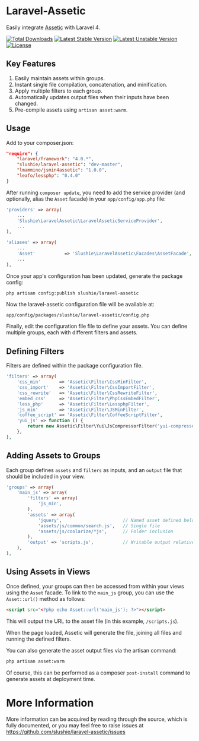 # Laravel-Assetic

Easily integrate [Assetic](https://github.com/kriswallsmith/assetic) with Laravel 4.

[![Total Downloads](https://poser.pugx.org/slushie/laravel-assetic/downloads.svg)](https://packagist.org/packages/slushie/laravel-assetic)
[![Latest Stable Version](https://poser.pugx.org/slushie/laravel-assetic/v/stable.svg)](https://packagist.org/packages/slushie/laravel-assetic)
[![Latest Unstable Version](https://poser.pugx.org/slushie/laravel-assetic/v/unstable.svg)](https://packagist.org/packages/slushie/laravel-assetic)
[![License](https://poser.pugx.org/slushie/laravel-assetic/license.svg)](https://packagist.org/packages/slushie/laravel-assetic)

## Key Features

1. Easily maintain assets within groups.
2. Instant single file compilation, concatenation, and minification.
3. Apply multiple filters to each group.
4. Automatically updates output files when their inputs have been changed.
5. Pre-compile assets using `artisan asset:warm`.

## Usage

Add to your composer.json:

```json
"require": {
    "laravel/framework": "4.0.*",
    "slushie/laravel-assetic": "dev-master",
    "lmammino/jsmin4assetic": "1.0.0",
    "leafo/lessphp": "0.4.0"
}
```

After running `composer update`, you need to add the service provider (and optionally, alias the `Asset` facade) in your `app/config/app.php` file:

```php
'providers' => array(
    ...
    'Slushie\LaravelAssetic\LaravelAsseticServiceProvider',
    ...
),

'aliases' => array(
    ...
    'Asset'           => 'Slushie\LaravelAssetic\Facades\AssetFacade',
    ...
),
```

Once your app's configuration has been updated, generate the package config:

```bash
php artisan config:publish slushie/laravel-assetic
```

Now the laravel-assetic configuration file will be available at:

```
app/config/packages/slushie/laravel-assetic/config.php
```

Finally, edit the configuration file file to define your assets.
You can define multiple groups, each with different filters and assets.

## Defining Filters

Filters are defined within the package configuration file.

```php
'filters' => array(
    'css_min'       => 'Assetic\Filter\CssMinFilter',
    'css_import'    => 'Assetic\Filter\CssImportFilter',
    'css_rewrite'   => 'Assetic\Filter\CssRewriteFilter',
    'embed_css'     => 'Assetic\Filter\PhpCssEmbedFilter',
    'less_php'      => 'Assetic\Filter\LessphpFilter',
    'js_min'        => 'Assetic\Filter\JSMinFilter',
    'coffee_script' => 'Assetic\Filter\CoffeeScriptFilter',
    'yui_js' => function () {
        return new Assetic\Filter\Yui\JsCompressorFilter('yui-compressor.jar');
    },
),
```

## Adding Assets to Groups

Each group defines `assets` and `filters` as inputs, and an `output` file that should be included in your view.

```php
'groups' => array(
    'main_js' => array(
        'filters' => array(
            'js_min',
        ),
        'assets' => array(
            'jquery',                       // Named asset defined below
            'assets/js/common/search.js',   // Single file
            'assets/js/coolarize/*js',      // Folder inclusion
        ),
        'output' => 'scripts.js',           // Writable output relative to public_path()
    ),
),
```

## Using Assets in Views

Once defined, your groups can then be accessed from within your views using the `Asset` facade.
To link to the `main_js` group, you can use the `Asset::url()` method as follows:

```html
<script src="<?php echo Asset::url('main_js'); ?>"></script>
```

This will output the URL to the asset file (in this example, `/scripts.js`).

When the page loaded, Assetic will generate the file, joining all files and running the defined filters.

You can also generate the asset output files via the artisan command:

```bash
php artisan asset:warm
```

Of course, this can be performed as a composer `post-install` command to generate assets at deployment time.

# More Information

More information can be acquired by reading through the source, which is
fully documented, or you may feel free to raise issues at https://github.com/slushie/laravel-assetic/issues
